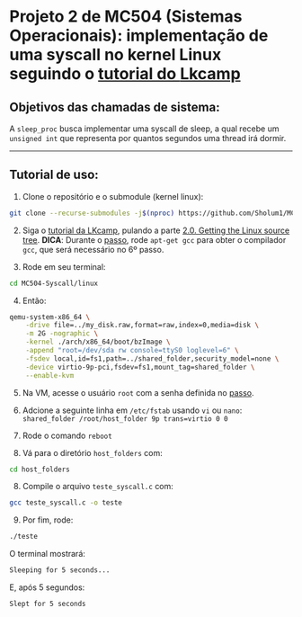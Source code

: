 # Projeto 2 de MC504 (Sistemas Operacionais): implementação de uma syscall no kernel Linux seguindo o [tutorial do **Lkcamp**](https://docs.lkcamp.dev/intro_tutorials/boot/)

## Objetivos das chamadas de sistema:
A `sleep_proc` busca implementar uma syscall de sleep, a qual recebe um `unsigned int` que representa por quantos segundos uma thread irá dormir.

---
## Tutorial de uso:
1. Clone o repositório e o submodule (kernel linux):
```bash
git clone --recurse-submodules -j$(nproc) https://github.com/Sholum1/MC504-Syscall
```

2. Siga o [tutorial da LKcamp](https://docs.lkcamp.dev/intro_tutorials/boot/), pulando a parte [2.0. Getting the Linux source tree](https://docs.lkcamp.dev/intro_tutorials/boot/#20-getting-the-linux-source-tree).
**DICA**: Durante o [passo](https://docs.lkcamp.dev/intro_tutorials/boot/#121-inside-the-new-system), rode `apt-get gcc` para obter o compilador `gcc`, que será necessário no 6º passo.

3. Rode em seu terminal:
```bash
cd MC504-Syscall/linux
```

4. Então:
```bash
qemu-system-x86_64 \
    -drive file=../my_disk.raw,format=raw,index=0,media=disk \
    -m 2G -nographic \
    -kernel ./arch/x86_64/boot/bzImage \
    -append "root=/dev/sda rw console=ttyS0 loglevel=6" \
    -fsdev local,id=fs1,path=../shared_folder,security_model=none \
    -device virtio-9p-pci,fsdev=fs1,mount_tag=shared_folder \
    --enable-kvm
```

5. Na VM, acesse o usuário `root` com a senha definida no [passo](https://docs.lkcamp.dev/intro_tutorials/boot/#121-inside-the-new-system).

6. Adcione a seguinte linha em `/etc/fstab` usando `vi` ou `nano`: `shared_folder /root/host_folder 9p trans=virtio 0 0`

7. Rode o comando `reboot`
   
8. Vá para o diretório `host_folders` com:
```bash
cd host_folders
```

8. Compile o arquivo `teste_syscall.c` com:
```bash
gcc teste_syscall.c -o teste
```

9. Por fim, rode:
```bash
./teste
```

O terminal mostrará:
```bash
Sleeping for 5 seconds...
```
E, após 5 segundos:
```bash
Slept for 5 seconds
```

